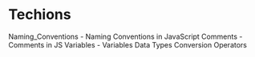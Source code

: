 # Techions
   Naming_Conventions - Naming Conventions in JavaScript
   Comments - Comments in JS 
   Variables - Variables
               Data Types
               Conversion
               Operators